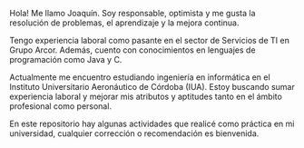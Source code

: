 Hola! Me llamo Joaquín. Soy responsable, optimista y me gusta la resolución de problemas, el aprendizaje y la mejora continua.

Tengo experiencia laboral como pasante en el sector de Servicios de TI en Grupo Arcor. Además, cuento con conocimientos en lenguajes de programación como Java y C.

Actualmente me encuentro estudiando ingeniería en informática en el Instituto Universitario Aeronáutico de Córdoba (IUA). Estoy buscando sumar experiencia laboral y mejorar mis atributos y aptitudes tanto en el ámbito profesional como personal.

En este repositorio hay algunas actividades que realicé como práctica en mi universidad, cualquier corrección o recomendación es bienvenida.
